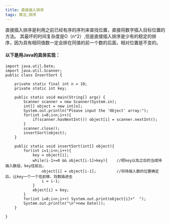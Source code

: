 ```yaml
---
title: 直接插入排序
tags: 算法,排序
---
```


直接插入排序是利用之前已经有序的序列来查找位置，直接将数字插入目标位置的方法。
其最坏的时间复杂度是O（n^2）,但是直接插入排序是少有的稳定的排序，因为具有相同值数一定会排在同值的前一个数的后面，相对位置是不变的。

#### 以下是用Java的具体实现：
```javascript?linenums
import java.util.Date;
import java.util.Scanner;
public class InsertSort {

	private static final int n = 10;
	private static int key;
	
	public static void main(String[] args) {
		Scanner scanner = new Scanner(System.in);
		int[] object = new int[n];
		System.out.println("Please input the 'Object' array:");
		for(int i=0;i<n;i++){
			if(scanner.hasNextInt()) object[i] = scanner.nextInt();
		}
		scanner.close();
		insertSort(object);
	}
	
	public static void insertSort(int[] object){
		for(int i=1;i<n;i++){
			key = object[i];
			while(i-1>=0 && object[i-1]>key){    //把key以及之后的当成待插入数组，key往前比，
				object[i] = object[i-1];         //将待插入数的位置确定后，让key一个一个往前移，将数插进去
				i = i-1;
			}
			object[i] = key;
		}
		for(int i=0;i<n;i++) System.out.print(object[i]+"  ");
		System.out.println("\n"+new Date());
	}

}
```
